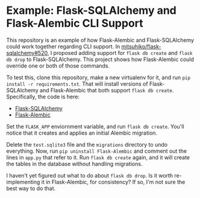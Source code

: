 # Example: Flask-SQLAlchemy and Flask-Alembic CLI Support

This repository is an example of how Flask-Alembic and Flask-SQLAlchemy
could work together regarding CLI support. In
[mitsuhiko/flask-sqlalchemy#520](https://github.com/mitsuhiko/flask-sqlalchemy/pull/520),
I proposed adding support for `flask db create` and `flask db drop`
to Flask-SQLAlchemy. This project shows how Flask-Alembic could override
one or both of those commands.

To test this, clone this repository, make a new virtualenv for it, and run
`pip install -r requirements.txt`. That will install versions of
Flask-SQLAlchemy and Flask-Alembic that both support `flask db create`.
Specifically, the code is here:

* [Flask-SQLAlchemy](https://github.com/singingwolfboy/flask-sqlalchemy/blob/cli/flask_sqlalchemy/cli.py#L42-L49)
* [Flask-Alembic](https://bitbucket.org/singingwolfboy/flask-alembic/src/e80429936c1f0242913026fadb56d75871ffcba9/flask_alembic/cli/click.py?at=override-sqlalchemy-cli&fileviewer=file-view-default#click.py-128:135)

Set the `FLASK_APP` enviornment variable, and run `flask db create`. You'll
notice that it creates and applies an initial Alembic migration.

Delete the `test.sqlite3` file and the `migrations` directory to undo everything.
Now, run `pip uninstall Flask-Alembic` and comment out the lines in `app.py`
that refer to it. Run `flask db create` again, and it will create the tables
in the database without handling migrations.

I haven't yet figured out what to do about `flask db drop`. Is it worth
re-implementing it in Flask-Alembic, for consistency? If so, I'm not sure
the best way to do that.
